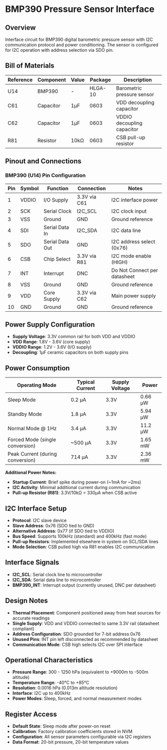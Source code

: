 # BMP390 Pressure Sensor Interface 

## Overview
Interface circuit for BMP390 digital barometric pressure sensor with I2C communication protocol and power conditioning. The sensor is configured for I2C operation with address selection via SDO pin.

## Bill of Materials
| Reference | Component | Value | Package | Description |
|-----------|-----------|-------|---------|-------------|
| U14 | BMP390 | - | HLGA-10 | Barometric pressure sensor |
| C61 | Capacitor | 1µF | 0603 | VDD decoupling capacitor |
| C62 | Capacitor | 1µF | 0603 | VDDIO decoupling capacitor |
| R81 | Resistor | 10kΩ | 0603 | CSB pull-up resistor |

## Pinout and Connections

### BMP390 (U14) Pin Configuration
| Pin | Symbol | Function | Connection | Notes |
|-----|--------|----------|------------|-------|
| 1 | VDDIO | I/O Supply | 3.3V via C61 | I2C interface power |
| 2 | SCK | Serial Clock | I2C_SCL | I2C clock input |
| 3 | VSS | Ground | GND | Ground reference |
| 4 | SDI | Serial Data In | I2C_SDA | I2C data line |
| 5 | SDO | Serial Data Out | GND | I2C address select (0x76) |
| 6 | CSB | Chip Select | 3.3V via R81 | I2C mode enable (HIGH) |
| 7 | INT | Interrupt | DNC | Do Not Connect per datasheet |
| 8 | VSS | Ground | GND | Ground reference |
| 9 | VDD | Core Supply | 3.3V via C62 | Main power supply |
| 10 | GND | Ground | GND | Ground reference |

## Power Supply Configuration
- **Supply Voltage**: 3.3V common rail for both VDD and VDDIO
- **VDD Range**: 1.8V - 3.6V (core supply)
- **VDDIO Range**: 1.2V - 3.6V (I/O supply)
- **Decoupling**: 1µF ceramic capacitors on both supply pins

## Power Consumption
| Operating Mode | Typical Current | Supply Voltage | Power |
|----------------|-----------------|----------------|-------|
| Sleep Mode | 0.2 µA | 3.3V | 0.66 µW |
| Standby Mode | 1.8 µA | 3.3V | 5.94 µW |
| Normal Mode @ 1Hz | 3.4 µA | 3.3V | 11.2 µW |
| Forced Mode (single conversion) | ~500 µA | 3.3V | 1.65 mW |
| Peak Current (during conversion) | 714 µA | 3.3V | 2.36 mW |

**Additional Power Notes:**
- **Startup Current**: Brief spike during power-on (~1mA for ~2ms)
- **I2C Activity**: Minimal additional current during communication
- **Pull-up Resistor (R81)**: 3.3V/10kΩ = 330µA when CSB active

## I2C Interface Setup
- **Protocol**: I2C slave device
- **Slave Address**: 0x76 (SDO tied to GND)
- **Alternative Address**: 0x77 (if SDO tied to VDDIO)
- **Bus Speed**: Supports 100kHz (standard) and 400kHz (fast mode)
- **Pull-up Resistors**: Implemented elsewhere in system on SCL/SDA lines
- **Mode Selection**: CSB pulled high via R81 enables I2C communication

## Interface Signals
- **I2C_SCL**: Serial clock line to microcontroller
- **I2C_SDA**: Serial data line to microcontroller  
- **BMP390_INT**: Interrupt output (currently unused, DNC per datasheet)

## Design Notes
- **Thermal Placement**: Component positioned away from heat sources for accurate readings
- **Single Supply**: VDD and VDDIO connected to same 3.3V rail (datasheet compliant)
- **Address Configuration**: SDO grounded for 7-bit address 0x76
- **Unused Pins**: INT pin left disconnected as recommended by datasheet
- **Communication Mode**: CSB high selects I2C over SPI interface

## Operational Characteristics
- **Pressure Range**: 300 - 1250 hPa (equivalent to +9000m to -500m altitude)
- **Temperature Range**: -40°C to +85°C
- **Resolution**: 0.0016 hPa (0.013m altitude resolution)
- **Interface**: I2C up to 400kHz
- **Power Modes**: Sleep, forced, and normal measurement modes

## Register Access
- **Default State**: Sleep mode after power-on reset
- **Calibration**: Factory calibration coefficients stored in NVM
- **Configuration**: All sensor parameters configurable via I2C registers
- **Data Format**: 20-bit pressure, 20-bit temperature values
